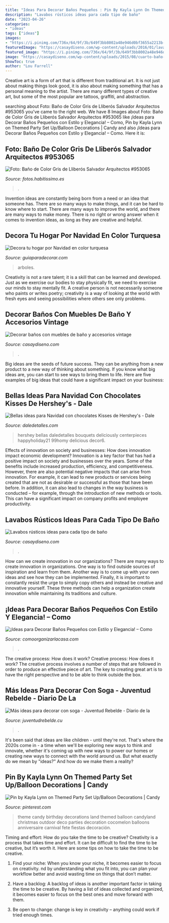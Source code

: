 ```yaml
---
title: "Ideas Para Decorar Baños Pequeños : Pin By Kayla Lynn On Themed Party Set Up/balloon Decorations"
description: "Lavabos rústicos ideas para cada tipo de baño"
date: "2023-04-26"
categories:
- "ideas"
tags: ["ideas"]
images:
- "https://i.pinimg.com/736x/64/9f/3b/649f3bb8002a48e946d0bf3655a2213b--party-set-balloon-decorations.jpg"
featuredImage: "https://casaydiseno.com/wp-content/uploads/2016/01/lavabos-rusticos-banos-pared-madera-roja1.jpg"
featured_image: "https://i.pinimg.com/736x/64/9f/3b/649f3bb8002a48e946d0bf3655a2213b--party-set-balloon-decorations.jpg"
image: "https://casaydiseno.com/wp-content/uploads/2015/08/cuarto-baño-estilo-vintage.jpg"
ShowToc: true
author: "Lou Farrell"
---
```



Creative art is a form of art that is different from traditional art. It is not just about making things look good, it is also about making something that has a personal meaning to the artist. There are many different types of creative art, but some of the most popular are tattoos, graffiti, and abstraction.

	

		
searching about Foto: Baño de Color Gris de Lliberós Salvador Arquitectos #953065 you've came to the right web. We have 8 Images about Foto: Baño de Color Gris de Lliberós Salvador Arquitectos #953065 like ¡Ideas para Decorar Baños Pequeños con Estilo y Elegancia! – Como, Pin by Kayla Lynn on Themed Party Set Up/Balloon Decorations | Candy and also ¡Ideas para Decorar Baños Pequeños con Estilo y Elegancia! – Como. Here it is:
		
    
## Foto: Baño De Color Gris De Lliberós Salvador Arquitectos #953065

<img loading=lazy src="https://es.habcdn.com/photos/project/medium/bano-1-953065.jpg" onerror="this.onerror=null;this.src='https://tse2.mm.bing.net/th?id=OIP.biDTOVQuHkRoL9fV__BlggAAAA&amp;pid=15.1';" alt="Foto: Baño de Color Gris de Lliberós Salvador Arquitectos #953065">

_Source: fotos.habitissimo.es_

>. 

	

Invention ideas are constantly being born from a need or an idea that someone has. There are so many ways to make things, and it can be hard to know where to start. There are many ways to improve the world, and there are many ways to make money. There is no right or wrong answer when it comes to invention ideas, as long as they are creative and helpful.

    
## Decora Tu Hogar Por Navidad En Color Turquesa

<img loading=lazy src="http://www.guiaparadecorar.com/wp-content/uploads/2017/12/navidad-turquesa-arboles-7.jpg" onerror="this.onerror=null;this.src='https://tse3.mm.bing.net/th?id=OIP.kG1ijsIMv-v2XWyp7nCcvAHaLH&amp;pid=15.1';" alt="Decora tu hogar por Navidad en color turquesa">

_Source: guiaparadecorar.com_

>arboles. 

	

Creativity is not a rare talent; it is a skill that can be learned and developed. Just as we exercise our bodies to stay physically fit, we need to exercise our minds to stay mentally fit. A creative person is not necessarily someone who paints or writes poetry; creativity is a way of looking at the world with fresh eyes and seeing possibilities where others see only problems.

    
## Decorar Baños Con Muebles De Baño Y Accesorios Vintage

<img loading=lazy src="https://casaydiseno.com/wp-content/uploads/2015/08/cuarto-baño-estilo-vintage.jpg" onerror="this.onerror=null;this.src='https://tse1.mm.bing.net/th?id=OIP.5ujF71kyAiDd6hnRItMOkAHaLD&amp;pid=15.1';" alt="Decorar baños con muebles de baño y accesorios vintage">

_Source: casaydiseno.com_

>. 

	

Big ideas are the seeds of future success. They can be anything from a new product to a new way of thinking about something. If you know what big ideas are, you can start to see ways to bring them to life. Here are five examples of big ideas that could have a significant impact on your business:

    
## Bellas Ideas Para Navidad Con Chocolates Kisses De Hershey&#039;s - Dale

<img loading=lazy src="https://i0.wp.com/www.daledetalles.com/wp-content/uploads/2016/09/decoracion-con-kisses19.jpg?resize=640%2C854" onerror="this.onerror=null;this.src='https://tse3.mm.bing.net/th?id=OIP.9PVYTPep_pRqv9kgO1xDygHaJ4&amp;pid=15.1';" alt="Bellas ideas para Navidad con chocolates Kisses de Hershey&#039;s - Dale">

_Source: daledetalles.com_

>hershey bellas daledetalles bouquets deliciously centerpieces happyholiday21 99homy delicious decor6. 

	

Effects of innovation on society and businesses: How does innovation impact economic development?
Innovation is a key factor that has had a positive impact on society and businesses over the years. Some of the benefits include increased production, efficiency, and competitiveness. However, there are also potential negative impacts that can arise from innovation. For example, it can lead to new products or services being created that are not as desirable or successful as those that have been before. In addition, it can also lead to changes in the way business is conducted – for example, through the introduction of new methods or tools. This can have a significant impact on company profits and employee productivity.

    
## Lavabos Rústicos Ideas Para Cada Tipo De Baño

<img loading=lazy src="https://casaydiseno.com/wp-content/uploads/2016/01/lavabos-rusticos-banos-pared-madera-roja1.jpg" onerror="this.onerror=null;this.src='https://tse1.mm.bing.net/th?id=OIP.Ykxx390qp38iJWN-1i6YqQHaLH&amp;pid=15.1';" alt="Lavabos rústicos ideas para cada tipo de baño">

_Source: casaydiseno.com_

>. 

	

How can we create innovation in our organizations?
There are many ways to create innovation in organizations. One way is to find outside sources of inspiration and learn from them. Another way is to come up with your own ideas and see how they can be implemented. Finally, it is important to constantly resist the urge to simply copy others and instead be creative and innovative yourself. These three methods can help a organization create innovation while maintaining its traditions and culture.

    
## ¡Ideas Para Decorar Baños Pequeños Con Estilo Y Elegancia! – Como

<img loading=lazy src="https://comoorganizarlacasa.com/wp-content/uploads/2017/09/ideas-para-decorar-banos-pequenos-16.jpg" onerror="this.onerror=null;this.src='https://tse2.mm.bing.net/th?id=OIP.xR3JLqVv0mSD__9_GElvQgHaJ4&amp;pid=15.1';" alt="¡Ideas para Decorar Baños Pequeños con Estilo y Elegancia! – Como">

_Source: comoorganizarlacasa.com_

>. 

	

The creative process: How does it work?
Creative process: How does it work?
The creative process involves a number of steps that are followed in order to produce an effective piece of art. The key to creating great art is to have the right perspective and to be able to think outside the box.

    
## Más Ideas Para Decorar Con Soga - Juventud Rebelde - Diario De La

<img loading=lazy src="https://www.juventudrebelde.cu/images/medias/2015/06/48478-fotografia-g.jpg" onerror="this.onerror=null;this.src='https://tse3.mm.bing.net/th?id=OIP.PWwTVMUBElODLeIEqSNAYQHaLH&amp;pid=15.1';" alt="Más ideas para decorar con soga - Juventud Rebelde - Diario de la">

_Source: juventudrebelde.cu_

>. 

	

It's been said that ideas are like children - until they're not. That's where the 2020s come in - a time when we'll be exploring new ways to think and innovate, whether it's coming up with new ways to power our homes or creating new ways to connect with the world around us. But what exactly do we mean by "ideas?" And how do we make them a reality?

    
## Pin By Kayla Lynn On Themed Party Set Up/Balloon Decorations | Candy

<img loading=lazy src="https://i.pinimg.com/736x/64/9f/3b/649f3bb8002a48e946d0bf3655a2213b--party-set-balloon-decorations.jpg" onerror="this.onerror=null;this.src='https://tse4.mm.bing.net/th?id=OIP.wxvA8P4R69-R6SxYPGdiUgHaJ4&amp;pid=15.1';" alt="Pin by Kayla Lynn on Themed Party Set Up/Balloon Decorations | Candy">

_Source: pinterest.com_

>theme candy birthday decorations land themed balloon candyland christmas outdoor deco parties decoration cocomelon balloons anniversaire carnival fete fiestas decoración. 

	

Timing and effort: How do you take the time to be creative?
Creativity is a process that takes time and effort. It can be difficult to find the time to be creative, but it’s worth it. Here are some tips on how to take the time to be creative.
1. Find your niche: When you know your niche, it becomes easier to focus on creativity. nd by understanding what you fit into, you can plan your workflow better and avoid wasting time on things that don’t matter.

2. Have a backlog: A backlog of ideas is another important factor in taking the time to be creative. By having a list of ideas collected and organized, it becomes easier to focus on the best ones and move forward with them.

3. Be open to change: change is key in creativity – anything could work if tried enough times.

